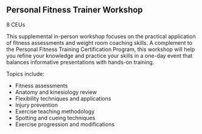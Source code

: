 ## Personal Fitness Trainer Workshop

8 CEUs

This supplemental in-person workshop focuses on the practical application of fitness assessments and weight room coaching skills. A complement to the Personal Fitness Training Certification Program, this workshop will help you refine your knowledge and practice your skills in a one-day event that balances informative presentations with hands-on training.

Topics include:

 * Fitness assessments
 * Anatomy and kinesiology review
 * Flexibility techniques and applications
 * Injury prevention
 * Exercise teaching methodology
 * Spotting and cueing techniques
 * Exercise progression and modifications

